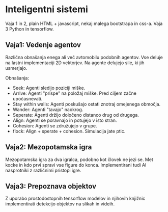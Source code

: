 # Inteligentni sistemi
Vaja 1 in 2, plain HTML + javascript, nekaj malega bootstrapa in css-a. Vaja 3 Python in tensorflow.

## Vaja1: Vedenje agentov
Različna obnašanja enega ali več avtomobilu podobnih agentov. Vse deluje na lastni implementaciji 2D vektorjev. Na agente delujejo sile, ki jih usmerjajo.

Obnašanja:
- Seek: Agenti sledijo poziciji miške.
- Arrive: Agenti "prispe" na položaj miške. Pred ciljem začne upočasnevati.
- Stay within walls: Agenti poskušajo ostati znotraj omejenega območja.
- Wander: Agenti "tavajo" naokrog.
- Seperate: Agenti držijo določeno distanco drug od drugega.
- Align: Agenti se poravnajo in potujejo v isto stran.
- Cohesion: Agenti se združujejo v grupe.
- flock: Align + sperate + cohesion. Simulacija jate ptic.

## Vaja2: Mezopotamska igra
Mezopotamska igra za dva igralca, podobno kot človek ne jezi se. Met kocke in kdo prvi spravi vse figure do konca. Implementirani tudi AI nasprotniki z različnimi pristopi igre.

## Vaja3: Prepoznava objektov
Z uporabo prostodostopnih tensorflow modelov in njihovih knjižnic implementirati detekcijo objektov na slikah in videih.
